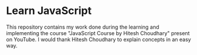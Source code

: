 # Learn JavaScript
This repository contains my work done during the learning and implementing the course "JavaScript Course by Hitesh Choudhary" present on YouTube. 
I would thank Hitesh Choudhary to explain concepts in an easy way.
